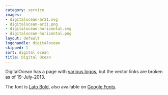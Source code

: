 ```yaml
---
category: service
images:
- digitalocean-ar21.svg
- digitalocean-ar21.png
- digitalocean-horizontal.svg
- digitalocean-horizontal.png
layout: default
logohandle: digitalocean
skipped: 1
sort: digital ocean
title: Digital Ocean
---
```


DigitalOcean has a page with [various logos](https://www.digitalocean.com/badges-and-logos), but the vector links are broken as of 19-July-2013.

The font is [Lato Bold](http://www.latofonts.com/), also available on [Google Fonts](http://www.google.com/fonts/specimen/Lato).